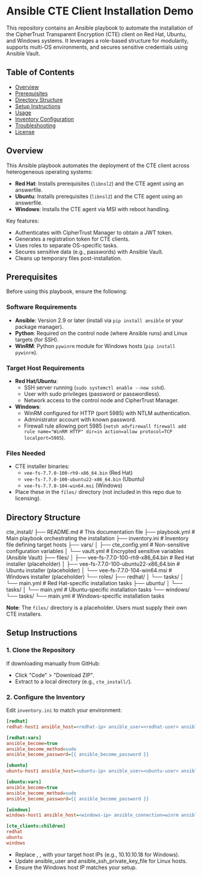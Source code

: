 # Ansible CTE Client Installation Demo

This repository contains an Ansible playbook to automate the installation of the CipherTrust Transparent Encryption (CTE) client on Red Hat, Ubuntu, and Windows systems. It leverages a role-based structure for modularity, supports multi-OS environments, and secures sensitive credentials using Ansible Vault.

## Table of Contents

- [Overview](#overview)
- [Prerequisites](#prerequisites)
- [Directory Structure](#directory-structure)
- [Setup Instructions](#setup-instructions)
- [Usage](#usage)
- [Inventory Configuration](#inventory-configuration)
- [Troubleshooting](#troubleshooting)
- [License](#license)

## Overview

This Ansible playbook automates the deployment of the CTE client across heterogeneous operating systems:

- **Red Hat**: Installs prerequisites (`libnsl2`) and the CTE agent using an answerfile.
- **Ubuntu**: Installs prerequisites (`libnsl2`) and the CTE agent using an answerfile.
- **Windows**: Installs the CTE agent via MSI with reboot handling.

Key features:

- Authenticates with CipherTrust Manager to obtain a JWT token.
- Generates a registration token for CTE clients.
- Uses roles to separate OS-specific tasks.
- Secures sensitive data (e.g., passwords) with Ansible Vault.
- Cleans up temporary files post-installation.

## Prerequisites

Before using this playbook, ensure the following:

### Software Requirements

- **Ansible**: Version 2.9 or later (install via `pip install ansible` or your package manager).
- **Python**: Required on the control node (where Ansible runs) and Linux targets (for SSH).
- **WinRM**: Python `pywinrm` module for Windows hosts (`pip install pywinrm`).

### Target Host Requirements

- **Red Hat/Ubuntu**:
  - SSH server running (`sudo systemctl enable --now sshd`).
  - User with sudo privileges (password or passwordless).
  - Network access to the control node and CipherTrust Manager.
- **Windows**:
  - WinRM configured for HTTP (port 5985) with NTLM authentication.
  - Administrator account with known password.
  - Firewall rule allowing port 5985 (`netsh advfirewall firewall add rule name="WinRM HTTP" dir=in action=allow protocol=TCP localport=5985`).

### Files Needed

- CTE installer binaries:
  - `vee-fs-7.7.0-100-rh9-x86_64.bin` (Red Hat)
  - `vee-fs-7.7.0-100-ubuntu22-x86_64.bin` (Ubuntu)
  - `vee-fs-7.7.0-104-win64.msi` (Windows)
- Place these in the `files/` directory (not included in this repo due to licensing).

## Directory Structure
cte_install/
├── README.md              # This documentation file
├── playbook.yml           # Main playbook orchestrating the installation
├── inventory.ini          # Inventory file defining target hosts
├── vars/
│   ├── cte_config.yml     # Non-sensitive configuration variables
│   └── vault.yml          # Encrypted sensitive variables (Ansible Vault)
├── files/
│   ├── vee-fs-7.7.0-100-rh9-x86_64.bin    # Red Hat installer (placeholder)
│   ├── vee-fs-7.7.0-100-ubuntu22-x86_64.bin  # Ubuntu installer (placeholder)
│   └── vee-fs-7.7.0-104-win64.msi         # Windows installer (placeholder)
└── roles/
├── redhat/
│   └── tasks/
│       └── main.yml   # Red Hat-specific installation tasks
├── ubuntu/
│   └── tasks/
│       └── main.yml   # Ubuntu-specific installation tasks
└── windows/
└── tasks/
└── main.yml   # Windows-specific installation tasks


**Note**: The `files/` directory is a placeholder. Users must supply their own CTE installers.

## Setup Instructions

### 1. Clone the Repository

If downloading manually from GitHub:

- Click "Code" > "Download ZIP".
- Extract to a local directory (e.g., `cte_install/`).

### 2. Configure the Inventory

Edit `inventory.ini` to match your environment:

```ini
[redhat]
redhat-host1 ansible_host=<redhat-ip> ansible_user=<redhat-user> ansible_ssh_private_key_file=/path/to/redhat_key

[redhat:vars]
ansible_become=true
ansible_become_method=sudo
ansible_become_password={{ ansible_become_password }}

[ubuntu]
ubuntu-host1 ansible_host=<ubuntu-ip> ansible_user=<ubuntu-user> ansible_ssh_private_key_file=/path/to/ubuntu_key

[ubuntu:vars]
ansible_become=true
ansible_become_method=sudo
ansible_become_password={{ ansible_become_password }}

[windows]
windows-host1 ansible_host=<windows-ip> ansible_connection=winrm ansible_winrm_transport=ntlm ansible_port=5985 ansible_winrm_server_cert_validation=ignore

[cte_clients:children]
redhat
ubuntu
windows
```

- Replace <redhat-ip>, <ubuntu-ip>, <windows-ip> with your target host IPs (e.g., 10.10.10.18 for Windows).
- Update ansible_user and ansible_ssh_private_key_file for Linux hosts.
- Ensure the Windows host IP matches your setup.
